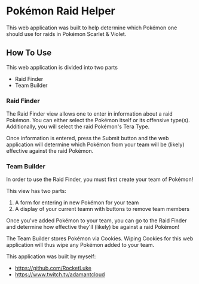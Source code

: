 <h1>Pokémon Raid Helper</h1>

This web application was built to help determine which Pokémon one should use for raids in Pokémon Scarlet & Violet.

<h2>How To Use</h2>

This web application is divided into two parts
- Raid Finder
- Team Builder

<h3>Raid Finder</h3>
The Raid Finder view allows one to enter in information about a raid Pokémon. You can either select the Pokémon itself or its offensive type(s). Additionally, you will select the raid Pokémon's Tera Type.

Once information is entered, press the Submit button and the web application will determine which Pokémon from your team will be (likely) effective against the raid Pokémon.

<h3>Team Builder</h3>
In order to use the Raid Finder, you must first create your team of Pokémon!

This view has two parts:
1. A form for entering in new Pokémon for your team
2. A display of your current teamn with buttons to remove team members

Once you've added Pokémon to your team, you can go to the Raid Finder and determine how effective they'll (likely) be against a raid Pokémon!

The Team Builder stores Pokémon via Cookies. Wiping Cookies for this web application will thus wipe any Pokémon added to your team. 

This application was built by myself:
- https://github.com/RocketLuke
- https://www.twitch.tv/adamantcloud